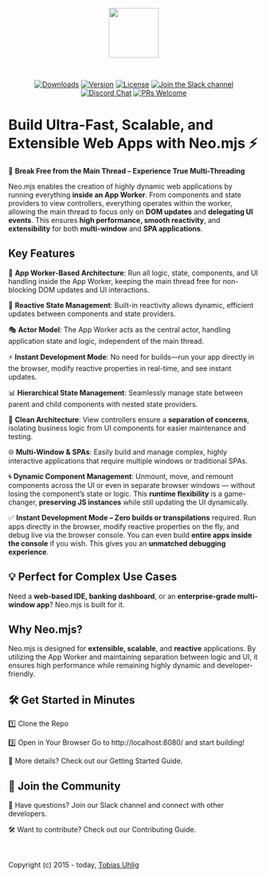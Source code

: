 <p align="center">
  <img height="100"src="https://raw.githubusercontent.com/neomjs/pages/main/resources_pub/images/logo/neo_logo_text_primary.svg">
</p>
</br>
<p align="center">
  <a href="https://npmcharts.com/compare/neo.mjs?minimal=true"><img src="https://img.shields.io/npm/dm/neo.mjs.svg?label=Downloads" alt="Downloads"></a>
  <a href="https://www.npmjs.com/package/neo.mjs"><img src="https://img.shields.io/npm/v/neo.mjs.svg?logo=npm" alt="Version"></a>
  <a href="https://www.npmjs.com/package/neo.mjs"><img src="https://img.shields.io/npm/l/neo.mjs.svg?label=License" alt="License"></a>
  <a href="https://join.slack.com/t/neomjs/shared_invite/zt-6c50ueeu-3E1~M4T9xkNnb~M_prEEOA"><img src="https://img.shields.io/badge/Slack-Neo.mjs-brightgreen.svg?logo=slack" alt="Join the Slack channel"></a>
  <a href="https://discord.gg/6p8paPq"><img src="https://img.shields.io/discord/656620537514164249?label=Discord&logo=discord&logoColor=white" alt="Discord Chat"></a>
  <a href="./CONTRIBUTING.md"><img src="https://img.shields.io/badge/PRs-welcome-green.svg?logo=GitHub&logoColor=white" alt="PRs Welcome"></a>
</p>

# Build Ultra-Fast, Scalable, and Extensible Web Apps with Neo.mjs :zap:
:rocket: **Break Free from the Main Thread – Experience True Multi-Threading**

Neo.mjs enables the creation of highly dynamic web applications by running everything **inside an App Worker**.
From components and state providers to view controllers, everything operates within the worker,
allowing the main thread to focus only on **DOM updates** and **delegating UI events**.
This ensures **high performance, smooth reactivity**, and **extensibility** for both **multi-window** and **SPA applications**.

## Key Features
:rocket: **App Worker-Based Architecture**: Run all logic, state, components, and UI handling inside the App Worker,
keeping the main thread free for non-blocking DOM updates and UI interactions.

:arrows_counterclockwise: **Reactive State Management**: Built-in reactivity allows dynamic, efficient updates between components and state providers.

:performing_arts: **Actor Model**: The App Worker acts as the central actor, handling application state and logic, independent of the main thread.

:zap: **Instant Development Mode**: No need for builds—run your app directly in the browser, modify reactive properties in real-time, and see instant updates.

:bar_chart: **Hierarchical State Management**: Seamlessly manage state between parent and child components with nested state providers.

:jigsaw: **Clean Architecture**: View controllers ensure a **separation of concerns**, isolating business logic from UI components for easier maintenance and testing.

:globe_with_meridians: **Multi-Window & SPAs**: Easily build and manage complex, highly interactive applications that require multiple windows or traditional SPAs.

:cyclone: **Dynamic Component Management**: Unmount, move, and remount components across the UI or even in separate browser windows
— without losing the component’s state or logic. This **runtime flexibility** is a game-changer, **preserving JS instances** while still updating the UI dynamically.

:white_check_mark: **Instant Development Mode – Zero builds or transpilations** required.
Run apps directly in the browser, modify reactive properties on the fly, and debug live via the browser console.
You can even build **entire apps inside the console** if you wish. This gives you an **unmatched debugging experience**.

## :bulb: Perfect for Complex Use Cases
Need a **web-based IDE, banking dashboard**, or an **enterprise-grade multi-window app**? Neo.mjs is built for it.

## Why Neo.mjs?
Neo.mjs is designed for **extensible, scalable**, and **reactive** applications. By utilizing the App Worker and maintaining separation between logic and UI,
it ensures high performance while remaining highly dynamic and developer-friendly.

## :hammer_and_wrench: Get Started in Minutes
:one: Clone the Repo

:three: Open in Your Browser
Go to http://localhost:8080/ and start building!

:book: More details? Check out our Getting Started Guide.

## :handshake: Join the Community

:speech_balloon: Have questions? Join our Slack channel and connect with other developers.

:hammer_and_wrench: Want to contribute? Check out our Contributing Guide.

</br></br>
Copyright (c) 2015 - today, <a href="https://www.linkedin.com/in/tobiasuhlig/">Tobias Uhlig</a>
